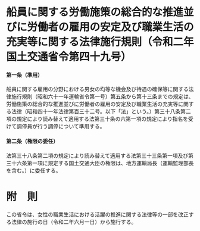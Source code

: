 # 船員に関する労働施策の総合的な推進並びに労働者の雇用の安定及び職業生活の充実等に関する法律施行規則（令和二年国土交通省令第四十九号）
#### 第一条（準用）
船員に関する雇用の分野における男女の均等な機会及び待遇の確保等に関する法律施行規則（昭和六十一年運輸省令第一号）第五条から第十三条までの規定は、労働施策の総合的な推進並びに労働者の雇用の安定及び職業生活の充実等に関する法律（昭和四十一年法律第百三十二号。以下「法」という。）第三十八条第二項の規定により読み替えて適用する法第三十条の六第一項の規定により指名を受けて調停員が行う調停について準用する。
#### 第二条（権限の委任）
法第三十八条第二項の規定により読み替えて適用する法第三十三条第一項及び第三十六条第一項に規定する国土交通大臣の権限は、地方運輸局長（運輸監理部長を含む。）に委任する。
# 附　則
この省令は、女性の職業生活における活躍の推進に関する法律等の一部を改正する法律の施行の日（令和二年六月一日）から施行する。
